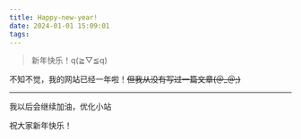```yaml
---
title: Happy-new-year!
date: 2024-01-01 15:09:01
tags:
---
```


> 新年快乐！q(≧▽≦q)

不知不觉，我的网站已经一年啦！~~但我从没有写过一篇文章(＠_＠;)~~

------

我以后会继续加油，优化小站

祝大家新年快乐！

<!-- more -->

